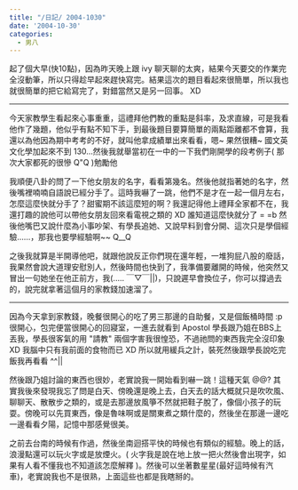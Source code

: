 ```yaml
---
title: "/日記/ 2004-1030"
date: '2004-10-30'
categories:
  - 男八
---
```


起了個大早(快10點)，因為昨天晚上跟 ivy 聊天聊的太爽，結果今天要交的作業完全沒動筆，所以只得趁早起來趕快寫完。結果這次的題目看起來很簡單，所以我也就很簡單的把它給寫完了，對錯當然又是另一回事。 XD 

----

今天家教學生看起來心事重重，這禮拜他們教的重點是斜率，及求直線，可是我看他作了幾題，他似乎有點不知下手，到最後題目要算簡單的兩點距離都不會算，我還以為他因為期中考考的不好，就叫他拿成績單出來看看，嗯~ 果然很糟~ 國文英文化學加起來不到 130...然後我就舉當初在一中的一下我們剛開學的段考例子( 那次大家都死的很慘 Q"Q )勉勵他

我順便八卦的問了一下他女朋友的名字，看看第幾名。然後他就指著她的名字，然後嘴裡喃喃自語說已經分手了。這時我嚇了一跳，他們不是才在一起一個月左右，怎麼這麼快就分手了？甜蜜期不該這麼短的啊？我還記得他上禮拜全家都不在，我還打趣的說他可以帶他女朋友回來看電視之類的 XD 誰知道這麼快就分了 = =b 然後他嘴巴又說什麼為小事吵架、有學長追她、又說早料到會分開、這次只是學個經驗……，那我也要學經驗啊~~ Q__Q 

之後我就算是半開導他吧，就跟他說反正你們現在還年輕，一堆狗屁八股的廢話，我果然會說大道理安慰別人，然後時間也快到了，我準備要離開的時候，他突然又冒出一句她坐在他正前方，我(.....  ￣▽￣||)，只說遲早會換位子，你可以撐過去的，說完就拿著這個月的家教錢加速溜了。

----

因為今天拿到家教錢，晚餐很開心的吃了男三那邊的自助餐，又是個飯桶時間 :p 很開心，包完便當很開心的回寢室，一進去就看到 Apostol 學長跟乃姐在BBS上丟我，學長很客氣的用 "請教" 兩個字害我很惶恐，不過祂問的東西我完全沒印象 XD 我腦中只有我前面的食物而已 XD 所以就用緩兵之計，裝死然後跟學長說吃完飯我再看看 ^^|| 

然後跟乃姐討論的東西也很妙，老實說我一開始看到嚇一跳！這種天氣 @@?  其實我後來發現我忘了問是白天、傍晚還是晚上去，白天去的話大概就只是吹吹風、聊聊天、散散步之類的，或是去那邊放風箏不然就把鞋子脫了，像個小孩子的玩耍。傍晚可以先買東西，像是魯味啊或是關東煮之類什麼的，然後坐在那邊一邊吃一邊看看夕陽，記憶中那感覺很美。

之前去台南的時候有作過，然後坐南迴搭平快的時候也有類似的經驗。晚上的話，浪漫點還可以玩火字或是放煙火。( 火字我是說在地上放一把火然後會出現字，如果有人看不懂我也不知道該怎麼解釋 )。然後可以坐著數星星(最好這時候有汽車)，老實說我也不是很熟，上面這些也都是我瞎掰的。
